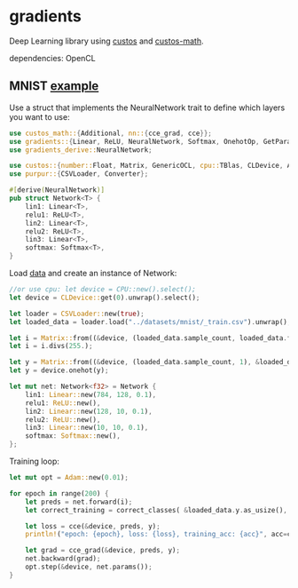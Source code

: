# gradients

Deep Learning library using [custos] and [custos-math].

dependencies: OpenCL

[custos]: https://github.com/elftausend/custos
[custos-math]: https://github.com/elftausend/custos-math

## MNIST [example] 
[example]: https://github.com/elftausend/gradients/blob/main/gradients/examples/mnist.rs
Use a struct that implements the NeuralNetwork trait to define which layers you want to use:

```rust
use custos_math::{Additional, nn::{cce_grad, cce}};
use gradients::{Linear, ReLU, NeuralNetwork, Softmax, OnehotOp, GetParam, Param, Adam, correct_classes};
use gradients_derive::NeuralNetwork;

use custos::{number::Float, Matrix, GenericOCL, cpu::TBlas, CLDevice, AsDev, range};
use purpur::{CSVLoader, Converter};

#[derive(NeuralNetwork)]
pub struct Network<T> {
    lin1: Linear<T>,
    relu1: ReLU<T>,
    lin2: Linear<T>,
    relu2: ReLU<T>,
    lin3: Linear<T>,
    softmax: Softmax<T>,
}
```
Load [data] and create an instance of Network:

[data]: https://www.kaggle.com/datasets/oddrationale/mnist-in-csv

```rust
//or use cpu: let device = CPU::new().select();
let device = CLDevice::get(0).unwrap().select();

let loader = CSVLoader::new(true);
let loaded_data = loader.load("../datasets/mnist/_train.csv").unwrap(); //you will need to download the dataset

let i = Matrix::from((&device, (loaded_data.sample_count, loaded_data.features), &loaded_data.x));
let i = i.divs(255.);

let y = Matrix::from((&device, (loaded_data.sample_count, 1), &loaded_data.y));
let y = device.onehot(y);

let mut net: Network<f32> = Network {
    lin1: Linear::new(784, 128, 0.1),
    relu1: ReLU::new(),
    lin2: Linear::new(128, 10, 0.1),
    relu2: ReLU::new(),
    lin3: Linear::new(10, 10, 0.1),
    softmax: Softmax::new(),
};
```

Training loop:

```rust
let mut opt = Adam::new(0.01);

for epoch in range(200) {
    let preds = net.forward(i);
    let correct_training = correct_classes( &loaded_data.y.as_usize(), preds) as f32;

    let loss = cce(&device, preds, y);
    println!("epoch: {epoch}, loss: {loss}, training_acc: {acc}", acc=correct_training / loaded_data.sample_count() as f32);

    let grad = cce_grad(&device, preds, y);
    net.backward(grad);
    opt.step(&device, net.params());
}
```

